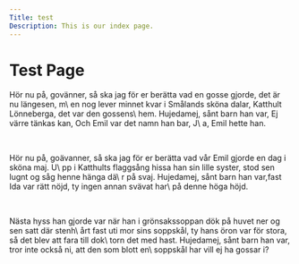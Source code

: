```yaml
---
Title: test
Description: This is our index page.
---
```


Test Page
==========================

<p class="old-fashioned">
Hör nu på, govänner, så ska jag för er berätta vad en gosse gjorde, det är nu längesen, m\
en nog lever minnet kvar i Smålands sköna dalar, Katthult Lönneberga, det var den gossens\
 hem. Hujedamej, sånt barn han var, Ej värre tänkas kan, Och Emil var det namn han bar, J\
a, Emil hette han.
</p>
<br>
<p class="modern">
Hör nu på, goävanner, så ska jag för er berätta vad vår Emil gjorde en dag i sköna maj. U\
pp i Katthults flaggsång hissa han sin lille syster, stod sen lugnt og såg henne hänga dä\
r på svaj. Hujedamej, sånt barn han var,fast Ida var rätt nöjd, ty ingen annan svävat har\
 på denne höga höjd.
</p>
<br>
<p class="worst-ever">
Nästa hyss han gjorde var när han i grönsakssoppan dök på huvet ner og sen satt där stenh\
årt fast uti mor sins soppskål, ty hans öron var för stora, så det blev att fara till dok\
torn det med hast. Hujedamej, sånt barn han var, tror inte också ni, att den som blott en\
 soppskål har vill ej ha gossar i?
</p>

